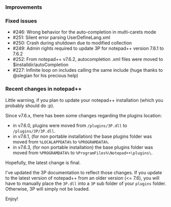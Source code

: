 ### Improvements ###

### Fixed issues ###

- \#246: Wrong behavior for the auto-completion in multi-carets mode 
- \#251: Silent error parsing UserDefineLang.xml
- \#250: Crash during shutdown due to modified collection
- \#249: Admin rights required to update 3P for notepad++ version 7.6.1 to 7.6.2
- \#252: From notepad++ v7.6.2, autocompletion .xml files were moved to $installdir/autoCompletion
- \#227: Infinite loop on includes calling the same include (huge thanks to @slegian for his precious help)

### Recent changes in notepad++ ###

Little warning, if you plan to update your notepad++ installation (which you probably should do :p).

Since v7.6.x, there has been some changes regarding the plugins location:

- in v7.6.0, plugins were moved from `/plugins/3P.dll` to `/plugins/3P/3P.dll`.
- in v7.6.1, (for non portable installation) the base plugins folder was moved from `%LOCALAPPDATA%` to `%PROGRAMDATA%`.
- in v7.6.3, (for non portable installation) the base plugins folder was moved from `%PROGRAMDATA%` to `%ProgramFiles%\Notepad++\plugins\`.

Hopefully, the latest change is final.

I've updated the 3P documentation to reflect those changes. If you update to the latest version of notepad++ from an older version (<= 7.6), you will have to manually place the `3P.dll` into a `3P` sub folder of your `plugins` folder. Otherwise, 3P will simply not be loaded.

Enjoy!